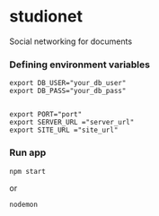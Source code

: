 # studionet
Social networking for documents


### Defining environment variables
```
export DB_USER="your_db_user"
export DB_PASS="your_db_pass"


export PORT="port"
export SERVER_URL ="server_url"
export SITE_URL ="site_url"

```

### Run app
```
npm start
```
or
```
nodemon
```
